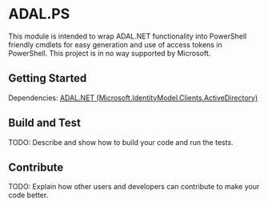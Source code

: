 # ADAL.PS
This module is intended to wrap ADAL.NET functionality into PowerShell friendly cmdlets for easy generation and use of access tokens in PowerShell. This project is in no way supported by Microsoft.

## Getting Started
Dependencies: [ADAL.NET (Microsoft.IdentityModel.Clients.ActiveDirectory)](https://github.com/AzureAD/azure-activedirectory-library-for-dotnet/wiki)

## Build and Test
TODO: Describe and show how to build your code and run the tests. 

## Contribute
TODO: Explain how other users and developers can contribute to make your code better. 

<!-- If you want to learn more about creating good readme files then refer the following [guidelines](https://www.visualstudio.com/en-us/docs/git/create-a-readme). -->
